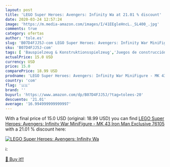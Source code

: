 ```yaml
---
layout: post
title: 'LEGO Super Heroes: Avengers: Infinity Wa at 21.01 % discount'
date: 2020-03-24 12:57:24
image: 'https://m.media-amazon.com/images/I/41EEgleHncL._SL400_.jpg'
comments: true
category: ofertas
author: 'tole.es'
slug: 'B07D4FJJ5J-com LEGO Super Heroes: Avengers: Infinity War MiniFigure - MK...'
sku: 'B07D4FJJ5J-com'
tags: [ 'Bauspielzeug & Konstruktionsspielzeug','Juegos de construcción para niños','Juguetes','Juguetes y juegos','Spielzeug','lego', ]
actualPrice: 15.0 USD
currency: USD
price: 15.0
comparePrice: 18.99 USD
prodname: 'LEGO Super Heroes: Avengers: Infinity War MiniFigure - MK 43 Iron Man  Exclusive  76105'
country: 'com'
flag: '🇺🇸'
brand: ''
buyurl: 'https://www.amazon.com/dp/B07D4FJJ5J/?tag=tolees-20'
descuento: '21.01'
average: '16.994999999999997'
---
```


With a final price of 15.0 USD (original: 18.99 USD) you can find [LEGO Super Heroes: Avengers: Infinity War MiniFigure - MK 43 Iron Man  Exclusive  76105](https://www.amazon.com/dp/B07D4FJJ5J/?tag=tolees-20) with a  21.01 % discount here:

[![LEGO Super Heroes: Avengers: Infinity Wa](https://m.media-amazon.com/images/I/41EEgleHncL._SL400_.jpg)](https://www.amazon.com/dp/B07D4FJJ5J/?tag=tolees-20)

ℹ️:


[🛒 Buy it!!](https://www.amazon.com/dp/B07D4FJJ5J/?tag=tolees-20)
